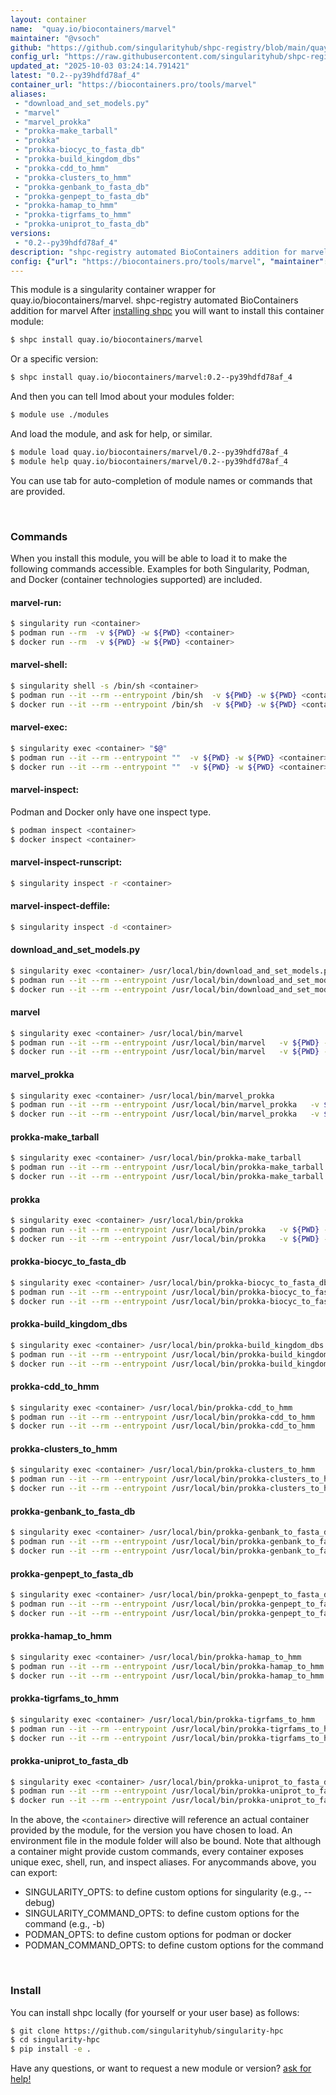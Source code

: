 ```yaml
---
layout: container
name:  "quay.io/biocontainers/marvel"
maintainer: "@vsoch"
github: "https://github.com/singularityhub/shpc-registry/blob/main/quay.io/biocontainers/marvel/container.yaml"
config_url: "https://raw.githubusercontent.com/singularityhub/shpc-registry/main/quay.io/biocontainers/marvel/container.yaml"
updated_at: "2025-10-03 03:24:14.791421"
latest: "0.2--py39hdfd78af_4"
container_url: "https://biocontainers.pro/tools/marvel"
aliases:
 - "download_and_set_models.py"
 - "marvel"
 - "marvel_prokka"
 - "prokka-make_tarball"
 - "prokka"
 - "prokka-biocyc_to_fasta_db"
 - "prokka-build_kingdom_dbs"
 - "prokka-cdd_to_hmm"
 - "prokka-clusters_to_hmm"
 - "prokka-genbank_to_fasta_db"
 - "prokka-genpept_to_fasta_db"
 - "prokka-hamap_to_hmm"
 - "prokka-tigrfams_to_hmm"
 - "prokka-uniprot_to_fasta_db"
versions:
 - "0.2--py39hdfd78af_4"
description: "shpc-registry automated BioContainers addition for marvel"
config: {"url": "https://biocontainers.pro/tools/marvel", "maintainer": "@vsoch", "description": "shpc-registry automated BioContainers addition for marvel", "latest": {"0.2--py39hdfd78af_4": "sha256:7a5d333171e7c4ba1be4322deb498abf8c337650928cd7793f85d3c60096666d"}, "tags": {"0.2--py39hdfd78af_4": "sha256:7a5d333171e7c4ba1be4322deb498abf8c337650928cd7793f85d3c60096666d"}, "docker": "quay.io/biocontainers/marvel", "aliases": {"download_and_set_models.py": "/usr/local/bin/download_and_set_models.py", "marvel": "/usr/local/bin/marvel", "marvel_prokka": "/usr/local/bin/marvel_prokka", "prokka-make_tarball": "/usr/local/bin/prokka-make_tarball", "prokka": "/usr/local/bin/prokka", "prokka-biocyc_to_fasta_db": "/usr/local/bin/prokka-biocyc_to_fasta_db", "prokka-build_kingdom_dbs": "/usr/local/bin/prokka-build_kingdom_dbs", "prokka-cdd_to_hmm": "/usr/local/bin/prokka-cdd_to_hmm", "prokka-clusters_to_hmm": "/usr/local/bin/prokka-clusters_to_hmm", "prokka-genbank_to_fasta_db": "/usr/local/bin/prokka-genbank_to_fasta_db", "prokka-genpept_to_fasta_db": "/usr/local/bin/prokka-genpept_to_fasta_db", "prokka-hamap_to_hmm": "/usr/local/bin/prokka-hamap_to_hmm", "prokka-tigrfams_to_hmm": "/usr/local/bin/prokka-tigrfams_to_hmm", "prokka-uniprot_to_fasta_db": "/usr/local/bin/prokka-uniprot_to_fasta_db"}}
---
```


This module is a singularity container wrapper for quay.io/biocontainers/marvel.
shpc-registry automated BioContainers addition for marvel
After [installing shpc](#install) you will want to install this container module:


```bash
$ shpc install quay.io/biocontainers/marvel
```

Or a specific version:

```bash
$ shpc install quay.io/biocontainers/marvel:0.2--py39hdfd78af_4
```

And then you can tell lmod about your modules folder:

```bash
$ module use ./modules
```

And load the module, and ask for help, or similar.

```bash
$ module load quay.io/biocontainers/marvel/0.2--py39hdfd78af_4
$ module help quay.io/biocontainers/marvel/0.2--py39hdfd78af_4
```

You can use tab for auto-completion of module names or commands that are provided.

<br>

### Commands

When you install this module, you will be able to load it to make the following commands accessible.
Examples for both Singularity, Podman, and Docker (container technologies supported) are included.

#### marvel-run:

```bash
$ singularity run <container>
$ podman run --rm  -v ${PWD} -w ${PWD} <container>
$ docker run --rm  -v ${PWD} -w ${PWD} <container>
```

#### marvel-shell:

```bash
$ singularity shell -s /bin/sh <container>
$ podman run --it --rm --entrypoint /bin/sh  -v ${PWD} -w ${PWD} <container>
$ docker run --it --rm --entrypoint /bin/sh  -v ${PWD} -w ${PWD} <container>
```

#### marvel-exec:

```bash
$ singularity exec <container> "$@"
$ podman run --it --rm --entrypoint ""  -v ${PWD} -w ${PWD} <container> "$@"
$ docker run --it --rm --entrypoint ""  -v ${PWD} -w ${PWD} <container> "$@"
```

#### marvel-inspect:

Podman and Docker only have one inspect type.

```bash
$ podman inspect <container>
$ docker inspect <container>
```

#### marvel-inspect-runscript:

```bash
$ singularity inspect -r <container>
```

#### marvel-inspect-deffile:

```bash
$ singularity inspect -d <container>
```


#### download_and_set_models.py

```bash
$ singularity exec <container> /usr/local/bin/download_and_set_models.py
$ podman run --it --rm --entrypoint /usr/local/bin/download_and_set_models.py   -v ${PWD} -w ${PWD} <container> -c " $@"
$ docker run --it --rm --entrypoint /usr/local/bin/download_and_set_models.py   -v ${PWD} -w ${PWD} <container> -c " $@"
```


#### marvel

```bash
$ singularity exec <container> /usr/local/bin/marvel
$ podman run --it --rm --entrypoint /usr/local/bin/marvel   -v ${PWD} -w ${PWD} <container> -c " $@"
$ docker run --it --rm --entrypoint /usr/local/bin/marvel   -v ${PWD} -w ${PWD} <container> -c " $@"
```


#### marvel_prokka

```bash
$ singularity exec <container> /usr/local/bin/marvel_prokka
$ podman run --it --rm --entrypoint /usr/local/bin/marvel_prokka   -v ${PWD} -w ${PWD} <container> -c " $@"
$ docker run --it --rm --entrypoint /usr/local/bin/marvel_prokka   -v ${PWD} -w ${PWD} <container> -c " $@"
```


#### prokka-make_tarball

```bash
$ singularity exec <container> /usr/local/bin/prokka-make_tarball
$ podman run --it --rm --entrypoint /usr/local/bin/prokka-make_tarball   -v ${PWD} -w ${PWD} <container> -c " $@"
$ docker run --it --rm --entrypoint /usr/local/bin/prokka-make_tarball   -v ${PWD} -w ${PWD} <container> -c " $@"
```


#### prokka

```bash
$ singularity exec <container> /usr/local/bin/prokka
$ podman run --it --rm --entrypoint /usr/local/bin/prokka   -v ${PWD} -w ${PWD} <container> -c " $@"
$ docker run --it --rm --entrypoint /usr/local/bin/prokka   -v ${PWD} -w ${PWD} <container> -c " $@"
```


#### prokka-biocyc_to_fasta_db

```bash
$ singularity exec <container> /usr/local/bin/prokka-biocyc_to_fasta_db
$ podman run --it --rm --entrypoint /usr/local/bin/prokka-biocyc_to_fasta_db   -v ${PWD} -w ${PWD} <container> -c " $@"
$ docker run --it --rm --entrypoint /usr/local/bin/prokka-biocyc_to_fasta_db   -v ${PWD} -w ${PWD} <container> -c " $@"
```


#### prokka-build_kingdom_dbs

```bash
$ singularity exec <container> /usr/local/bin/prokka-build_kingdom_dbs
$ podman run --it --rm --entrypoint /usr/local/bin/prokka-build_kingdom_dbs   -v ${PWD} -w ${PWD} <container> -c " $@"
$ docker run --it --rm --entrypoint /usr/local/bin/prokka-build_kingdom_dbs   -v ${PWD} -w ${PWD} <container> -c " $@"
```


#### prokka-cdd_to_hmm

```bash
$ singularity exec <container> /usr/local/bin/prokka-cdd_to_hmm
$ podman run --it --rm --entrypoint /usr/local/bin/prokka-cdd_to_hmm   -v ${PWD} -w ${PWD} <container> -c " $@"
$ docker run --it --rm --entrypoint /usr/local/bin/prokka-cdd_to_hmm   -v ${PWD} -w ${PWD} <container> -c " $@"
```


#### prokka-clusters_to_hmm

```bash
$ singularity exec <container> /usr/local/bin/prokka-clusters_to_hmm
$ podman run --it --rm --entrypoint /usr/local/bin/prokka-clusters_to_hmm   -v ${PWD} -w ${PWD} <container> -c " $@"
$ docker run --it --rm --entrypoint /usr/local/bin/prokka-clusters_to_hmm   -v ${PWD} -w ${PWD} <container> -c " $@"
```


#### prokka-genbank_to_fasta_db

```bash
$ singularity exec <container> /usr/local/bin/prokka-genbank_to_fasta_db
$ podman run --it --rm --entrypoint /usr/local/bin/prokka-genbank_to_fasta_db   -v ${PWD} -w ${PWD} <container> -c " $@"
$ docker run --it --rm --entrypoint /usr/local/bin/prokka-genbank_to_fasta_db   -v ${PWD} -w ${PWD} <container> -c " $@"
```


#### prokka-genpept_to_fasta_db

```bash
$ singularity exec <container> /usr/local/bin/prokka-genpept_to_fasta_db
$ podman run --it --rm --entrypoint /usr/local/bin/prokka-genpept_to_fasta_db   -v ${PWD} -w ${PWD} <container> -c " $@"
$ docker run --it --rm --entrypoint /usr/local/bin/prokka-genpept_to_fasta_db   -v ${PWD} -w ${PWD} <container> -c " $@"
```


#### prokka-hamap_to_hmm

```bash
$ singularity exec <container> /usr/local/bin/prokka-hamap_to_hmm
$ podman run --it --rm --entrypoint /usr/local/bin/prokka-hamap_to_hmm   -v ${PWD} -w ${PWD} <container> -c " $@"
$ docker run --it --rm --entrypoint /usr/local/bin/prokka-hamap_to_hmm   -v ${PWD} -w ${PWD} <container> -c " $@"
```


#### prokka-tigrfams_to_hmm

```bash
$ singularity exec <container> /usr/local/bin/prokka-tigrfams_to_hmm
$ podman run --it --rm --entrypoint /usr/local/bin/prokka-tigrfams_to_hmm   -v ${PWD} -w ${PWD} <container> -c " $@"
$ docker run --it --rm --entrypoint /usr/local/bin/prokka-tigrfams_to_hmm   -v ${PWD} -w ${PWD} <container> -c " $@"
```


#### prokka-uniprot_to_fasta_db

```bash
$ singularity exec <container> /usr/local/bin/prokka-uniprot_to_fasta_db
$ podman run --it --rm --entrypoint /usr/local/bin/prokka-uniprot_to_fasta_db   -v ${PWD} -w ${PWD} <container> -c " $@"
$ docker run --it --rm --entrypoint /usr/local/bin/prokka-uniprot_to_fasta_db   -v ${PWD} -w ${PWD} <container> -c " $@"
```



In the above, the `<container>` directive will reference an actual container provided
by the module, for the version you have chosen to load. An environment file in the
module folder will also be bound. Note that although a container
might provide custom commands, every container exposes unique exec, shell, run, and
inspect aliases. For anycommands above, you can export:

 - SINGULARITY_OPTS: to define custom options for singularity (e.g., --debug)
 - SINGULARITY_COMMAND_OPTS: to define custom options for the command (e.g., -b)
 - PODMAN_OPTS: to define custom options for podman or docker
 - PODMAN_COMMAND_OPTS: to define custom options for the command

<br>

### Install

You can install shpc locally (for yourself or your user base) as follows:

```bash
$ git clone https://github.com/singularityhub/singularity-hpc
$ cd singularity-hpc
$ pip install -e .
```

Have any questions, or want to request a new module or version? [ask for help!](https://github.com/singularityhub/singularity-hpc/issues)